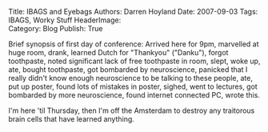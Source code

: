 Title:          IBAGS and Eyebags
Authors:        Darren Hoyland
Date:           2007-09-03
Tags:           IBAGS, Worky Stuff
HeaderImage:    
Category:       Blog
Publish:        True


Brief synopsis of first day of conference:
Arrived here for 9pm, marvelled at huge room, drank, learned Dutch for "Thankyou" ("Danku"), forgot toothpaste, noted significant lack of free toothpaste in room, slept, woke up, ate, bought toothpaste, got bombarded by neuroscience, panicked that I really didn't know enough neuroscience to be talking to these people, ate, put up poster, found lots of mistakes in poster, sighed, went to lectures, got bombarded by more neuroscience, found internet connected PC, wrote this.

I'm here 'til Thursday, then I'm off the Amsterdam to destroy any traitorous brain cells that have learned anything.
